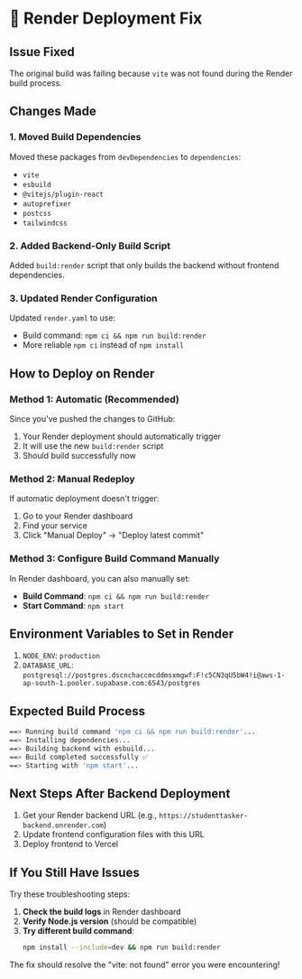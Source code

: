 # 🔧 Render Deployment Fix

## Issue Fixed
The original build was failing because `vite` was not found during the Render build process.

## Changes Made

### 1. Moved Build Dependencies
Moved these packages from `devDependencies` to `dependencies`:
- `vite`
- `esbuild` 
- `@vitejs/plugin-react`
- `autoprefixer`
- `postcss`
- `tailwindcss`

### 2. Added Backend-Only Build Script
Added `build:render` script that only builds the backend without frontend dependencies.

### 3. Updated Render Configuration
Updated `render.yaml` to use:
- Build command: `npm ci && npm run build:render`
- More reliable `npm ci` instead of `npm install`

## How to Deploy on Render

### Method 1: Automatic (Recommended)
Since you've pushed the changes to GitHub:
1. Your Render deployment should automatically trigger
2. It will use the new `build:render` script
3. Should build successfully now

### Method 2: Manual Redeploy
If automatic deployment doesn't trigger:
1. Go to your Render dashboard
2. Find your service
3. Click "Manual Deploy" → "Deploy latest commit"

### Method 3: Configure Build Command Manually
In Render dashboard, you can also manually set:
- **Build Command**: `npm ci && npm run build:render`
- **Start Command**: `npm start`

## Environment Variables to Set in Render
1. `NODE_ENV`: `production`
2. `DATABASE_URL`: `postgresql://postgres.dscnchaccmcddmsxmgwf:F!c5CN3qU5bW4!i@aws-1-ap-south-1.pooler.supabase.com:6543/postgres`

## Expected Build Process
```bash
==> Running build command 'npm ci && npm run build:render'...
==> Installing dependencies...
==> Building backend with esbuild...
==> Build completed successfully ✅
==> Starting with 'npm start'...
```

## Next Steps After Backend Deployment
1. Get your Render backend URL (e.g., `https://studenttasker-backend.onrender.com`)
2. Update frontend configuration files with this URL
3. Deploy frontend to Vercel

## If You Still Have Issues
Try these troubleshooting steps:

1. **Check the build logs** in Render dashboard
2. **Verify Node.js version** (should be compatible)
3. **Try different build command**:
   ```bash
   npm install --include=dev && npm run build:render
   ```

The fix should resolve the "vite: not found" error you were encountering!